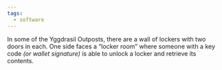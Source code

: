 ```yaml
---
tags:
  - software
---
```

In some of the Yggdrasil Outposts, there are a wall of lockers with two doors in each. One side faces a “locker room” where someone with a key code *(or wallet signature)* is able to unlock a locker and retrieve its contents.